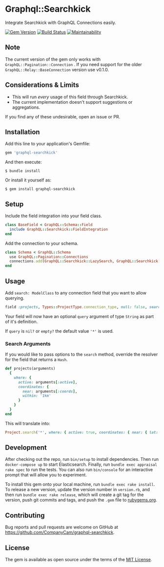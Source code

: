 # Graphql::Searchkick

Integrate Searchkick with GraphQL Connections easily.

[![Gem Version](https://badge.fury.io/rb/graphql-searchkick.svg)](https://badge.fury.io/rb/graphql-searchkick)
[![Build Status](https://travis-ci.org/CompanyCam/graphql-searchkick.svg?branch=master)](https://travis-ci.org/CompanyCam/graphql-searchkick)
[![Maintainability](https://api.codeclimate.com/v1/badges/1102df197f6f271b9885/maintainability)](https://codeclimate.com/github/CompanyCam/graphql-searchkick/maintainability)

## Note

The current version of the gem only works with `GraphQL::Pagination::Connection` . If you need support for the older `GraphQL::Relay::BaseConnection` version use v0.1.0.

## Considerations & Limits

- This will run _every_ usage of this field through Searchkick.
- The current implementation doesn't support suggestions or aggregations.

If you find any of these undesirable, open an issue or PR.

## Installation

Add this line to your application's Gemfile:

```ruby
gem 'graphql-searchkick'
```

And then execute:

    $ bundle install

Or install it yourself as:

    $ gem install graphql-searchkick

## Setup

Include the field integration into your field class.

```ruby
class BaseField < GraphQL::Schema::Field
  include GraphQL::Searchkick::FieldIntegration
end
```

Add the connection to your schema.

```ruby
class Schema < GraphQL::Schema
  use GraphQL::Pagination::Connections
  connections.add(GraphQL::Searchkick::LazySearch, GraphQL::Searchkick::ResultConnection)
end
```

## Usage

Add `search: ModelClass` to any connection field that you want to allow querying.

```ruby
field :projects, Types::ProjectType.connection_type, null: false, search: Project
```

Your field will now have an optional `query` argument of type `String` as part of it's definition.

If `query` is `nil?` or `empty?` the default value `'*'` is used.

### Search Arguments

If you would like to pass options to the `search` method, override the resolver for the field that returns a `Hash`.

```ruby
def projects(arguments)
  {
    where: {
      active: arguments[:active],
      coordinates: {
        near: arguments[:coords],
        within: '1km'
      }
    }
  }
end
```

This will translate into:

```ruby
Project.search('*', where: { active: true, coordinates: { near: { lat: 40.815110, lon: -96.709523 }, within: '1km' } })
```

## Development

After checking out the repo, run `bin/setup` to install dependencies. Then run `docker-compose up` to start Elasticsearch. Finally, run `bundle exec appraisal rake spec` to run the tests. You can also run `bin/console` for an interactive prompt that will allow you to experiment.

To install this gem onto your local machine, run `bundle exec rake install`. To release a new version, update the version number in `version.rb`, and then run `bundle exec rake release`, which will create a git tag for the version, push git commits and tags, and push the `.gem` file to [rubygems.org](https://rubygems.org).

## Contributing

Bug reports and pull requests are welcome on GitHub at https://github.com/CompanyCam/graphql-searchkick.

## License

The gem is available as open source under the terms of the [MIT License](https://opensource.org/licenses/MIT).
